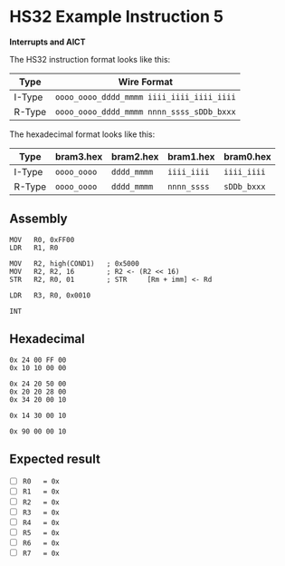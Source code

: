 # HS32 Example Instruction 5

**Interrupts and AICT**

The HS32 instruction format looks like this:

| Type   | Wire Format                               |
| ------ | ----------------------------------------- |
| I-Type | `oooo_oooo_dddd_mmmm iiii_iiii_iiii_iiii` |
| R-Type | `oooo_oooo_dddd_mmmm nnnn_ssss_sDDb_bxxx` |

The hexadecimal format looks like this:

| Type   | bram3.hex   | bram2.hex   | bram1.hex   | bram0.hex   |
| ------ | ----------- | ----------- | ----------- | ----------- |
| I-Type | `oooo_oooo` | `dddd_mmmm` | `iiii_iiii` | `iiii_iiii` |
| R-Type | `oooo_oooo` | `dddd_mmmm` | `nnnn_ssss` | `sDDb_bxxx` |

## Assembly

```assembly
MOV   R0, 0xFF00
LDR   R1, R0

MOV   R2, high(COND1)   ; 0x5000
MOV   R2, R2, 16        ; R2 <- (R2 << 16)
STR   R2, R0, 01        ; STR     [Rm + imm] <- Rd

LDR   R3, R0, 0x0010

INT
```

## Hexadecimal

```hex
0x 24 00 FF 00
0x 10 10 00 00

0x 24 20 50 00
0x 20 20 28 00
0x 34 20 00 10

0x 14 30 00 10

0x 90 00 00 10
```

## Expected result

- [ ] `R0   = 0x`
- [ ] `R1   = 0x`
- [ ] `R2   = 0x`
- [ ] `R3   = 0x`
- [ ] `R4   = 0x`
- [ ] `R5   = 0x`
- [ ] `R6   = 0x`
- [ ] `R7   = 0x`
